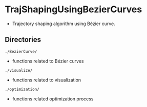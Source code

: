 # TrajShapingUsingBezierCurves

- Trajectory shaping algorithm using Bézier curve.

## Directories

`./BezierCurve/`

 - functions related to Bézier curves

`./visualize/`

 - functions related to visualization

`./optimization/`

- functions related optimization process
